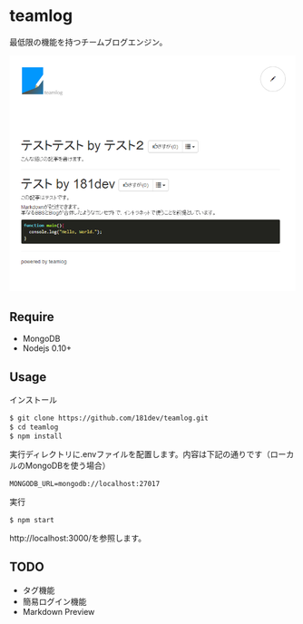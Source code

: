 teamlog
=======

最低限の機能を持つチームブログエンジン。

![screenshot](screenshot.png)


Require
-------

 * MongoDB
 * Nodejs 0.10+

Usage
----------

インストール

```
$ git clone https://github.com/181dev/teamlog.git
$ cd teamlog
$ npm install
```

実行ディレクトリに.envファイルを配置します。内容は下記の通りです（ローカルのMongoDBを使う場合）

```
MONGODB_URL=mongodb://localhost:27017
```


実行

```
$ npm start
```

http://localhost:3000/を参照します。



TODO
----------

 * タグ機能
 * 簡易ログイン機能
 * Markdown Preview

